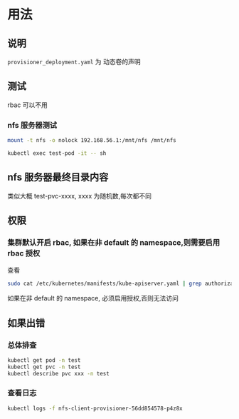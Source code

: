 # 用法

## 说明

`provisioner_deployment.yaml` 为 动态卷的声明

## 测试

rbac 可以不用

### nfs 服务器测试

```bash
mount -t nfs -o nolock 192.168.56.1:/mnt/nfs /mnt/nfs
```

```bash
kubectl exec test-pod -it -- sh
```

## nfs 服务器最终目录内容

类似大概 test-pvc-xxxx, xxxx 为随机数,每次都不同

## 权限

### 集群默认开启 rbac, 如果在非 default 的 namespace,则需要启用 rbac 授权

查看

```bash
sudo cat /etc/kubernetes/manifests/kube-apiserver.yaml | grep authorization
```

如果在非 default 的 namespace, 必须启用授权,否则无法访问

## 如果出错

### 总体排查

```bash
kubectl get pod -n test
kubectl get pvc -n test
kubectl describe pvc xxx -n test
```

### 查看日志

```bash
kubectl logs -f nfs-client-provisioner-56dd854578-p4z8x
```
